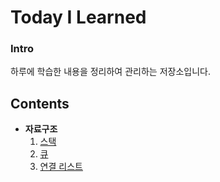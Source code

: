 # Today I Learned

### Intro

하루에 학습한 내용을 정리하여 관리하는 저장소입니다.



## Contents

- **자료구조**
  1. [스택](https://github.com/mgstyle97/TIL/tree/master/Data%20structure/Stack)
  2. [큐](https://github.com/mgstyle97/TIL/tree/master/Data%20structure/Queue)
  3. [연결 리스트](https://github.com/mgstyle97/TIL/tree/master/Data%20structure/Linked_list)



